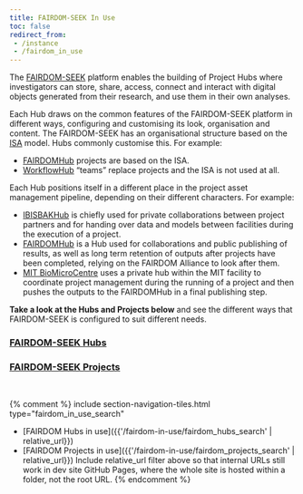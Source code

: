 ```yaml
---
title: FAIRDOM-SEEK In Use
toc: false
redirect_from: 
 - /instance
 - /fairdom_in_use
---
```


The [FAIRDOM-SEEK](/fairdom-seek) platform enables the building of Project Hubs where investigators can store, share, access, connect and interact with digital objects generated from their research, and use them in their own analyses.

Each Hub draws on the common features of the FAIRDOM-SEEK platform in different ways, configuring and customising its look, organisation and content. The FAIRDOM-SEEK has an organisational structure based on the [ISA](https://isa-tools.org/format/specification.html) model. Hubs commonly customise this. For example:

- [FAIRDOMHub](/fairdomhub) projects are based on the ISA. 
- [WorkflowHub](/fairdom-in-use/workflowhub) “teams” replace projects and the ISA is not used at all.

Each Hub positions itself in a different place in the project asset management pipeline, depending on their different characters. For example:

- [IBISBAKHub](/fairdom-in-use/ibisbakhub) is chiefly used for private collaborations between project partners and for handing over data and models between facilities during the execution of a project.
- [FAIRDOMHub](/fairdomhub) is a Hub used for collaborations and public publishing of results, as well as long term retention of outputs after projects have been completed, relying on the FAIRDOM Alliance to look after them. 
- [MIT  BioMicroCentre](https://openwetware.org/wiki/BioMicroCenter) uses a private hub within the MIT facility to coordinate project management during the running of a project and then pushes the outputs to the FAIRDOMHub in a final publishing step.

**Take a look at the Hubs and Projects below** and see the different ways that FAIRDOM-SEEK is configured to suit different needs.

<div class="row navigation-tiles">
    <div class="col" >
        <div class="card card-tall">
                <a class="stretched-link" aria-label="Go to the FAIRDOM-SEEK Hubs page" href="/fairdom-in-use/fairdom_hubs_search">
                    <h3 class="card-title m-0"><i class="fa-solid fa-folder-tree"></i> FAIRDOM-SEEK Hubs</h3>
                </a>
        </div>
    </div>
    <div class="col" >
        <div class="card card-tall">
                <a class="stretched-link" aria-label="Go to the FAIRDOM-SEEK Projects page" href="/fairdom-in-use/fairdom_projects_search">
                    <h3 class="card-title m-0"><i class="fa-solid fa-folder-tree"></i> FAIRDOM-SEEK Projects</h3>
                </a>
        </div>
    </div>
    <div class="col" >
        &nbsp;
    </div>
</div>


{% comment %} 
include section-navigation-tiles.html type="fairdom_in_use_search"

* [FAIRDOM Hubs in use]({{'/fairdom-in-use/fairdom_hubs_search' | relative_url}})
* [FAIRDOM Projects in use]({{'/fairdom-in-use/fairdom_projects_search' | relative_url}})
Include relative_url filter above so that internal URLs still work
in dev site GitHub Pages, where the whole site is hosted within a folder,
not the root URL.
{% endcomment %}